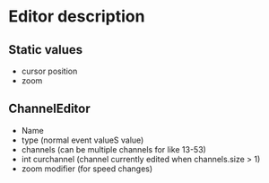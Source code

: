 # Editor description

## Static values

- cursor position
- zoom

## ChannelEditor

- Name
- type (normal event valueS value)
- channels (can be multiple channels for like 13-53)
- int curchannel (channel currently edited when channels.size > 1)
- zoom modifier (for speed changes)
